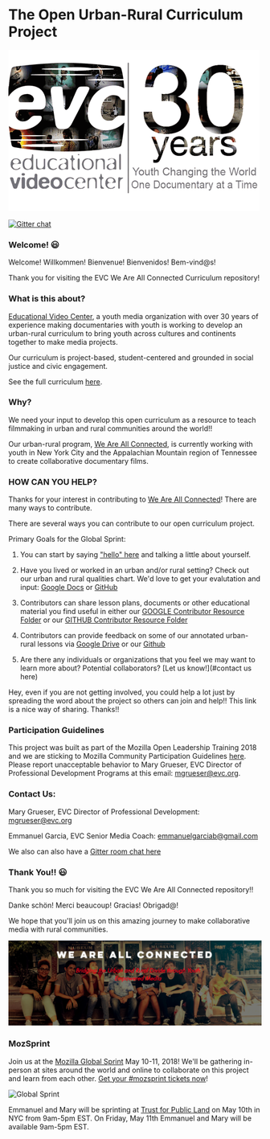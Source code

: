 # The Open Urban-Rural Curriculum Project



![alt text](https://raw.githubusercontent.com/EducationalVideoCenter/WAC/master/images/EVClogo1.gif)

[![Gitter chat](https://badges.gitter.im/gitterHQ/gitter.png)](https://gitter.im/EducationalVideoCenter/Lobby)

### Welcome! :smiley:

Welcome! Willkommen! Bienvenue! Bienvenidos! Bem-vind@s!

Thank you for visiting the EVC We Are All Connected Curriculum repository!
   

### What is this about?
[Educational Video Center](https://www.evc.org), a youth media organization with over 30 years of experience making documentaries with youth is working to develop an urban-rural curriculum to bring youth across cultures and continents together to make media projects.

Our curriculum is project-based, student-centered and grounded in social justice and civic engagement. 

See the full curriculum [here](https://drive.google.com/drive/folders/1p8s9Np4YHY3WpAC7A3QsFp9WH1nGCiIX). 
 
### Why?
We need your input to develop this open curriculum as a resource to teach filmmaking in urban and rural communities around the world!!

Our urban-rural program, [We Are All Connected](https://weareallconnected.wixsite.com/weareallconnected), is currently working with youth in New York City and the Appalachian Mountain region of Tennessee to create collaborative documentary films.



### HOW CAN YOU HELP?
Thanks for your interest in contributing to [We Are All Connected](https://weareallconnected.wixsite.com/weareallconnected)! There are many ways to contribute.

There are several ways you can contribute to our open curriculum project.

Primary Goals for the Global Sprint:
1. You can start by saying ["hello" here](https://github.com/EducationalVideoCenter/WAC/issues/5) and talking a little about yourself.

2. Have you lived or worked in an urban and/or rural setting? Check out our urban and rural qualities chart. We'd love to get your evalutation and input: [Google Docs](https://docs.google.com/document/d/1MAswOOi1dCkss9z91yVW3Ie8K4TyYpJ6XqAW_AlGVxY/edit) 
or
[GitHub](https://github.com/EducationalVideoCenter/WAC/blob/master/YPV%20Curriculum/Markdown%20Annotated%20Lessons/Urban%20and%20Rural%20Qualities.md)

3. Contributors can share lesson plans, documents or other educational material you find useful in either our [GOOGLE Contributor Resource Folder](https://drive.google.com/drive/folders/1FZu6nEJjj0ZaGJmOw8c4chVAC5sx1FgB?usp=sharing) or our [GITHUB Contributor Resource Folder](https://github.com/EducationalVideoCenter/WAC/tree/master/Contributor%20Resource%20Folder) 


4. Contributors can provide feedback on some of our annotated urban-rural lessons via [Google Drive](https://drive.google.com/drive/folders/1awuFaVIX5OQVmXiw8nV99NdoThgoI-kc) or our [Github](https://github.com/EducationalVideoCenter/WAC/tree/master/YPV%20Curriculum/Markdown%20Annotated%20Lessons) 


5. Are there any individuals or organizations that you feel we may want to learn more about? Potential collaborators? [Let us know!](#contact us here)

Hey, even if you are not getting involved, you could help a lot just by spreading the word about the project so others can join and help!! 
This link is a nice way of sharing.  Thanks!!




### Participation Guidelines
This project was built as part of the Mozilla Open Leadership Training 2018 and we are sticking to Mozilla Community Participation Guidelines [here](CODE_OF_CONDUCT.md). Please report unacceptable behavior to Mary Grueser, EVC Director of Professional Development Programs at this email: mgrueser@evc.org.




### Contact Us:
Mary Grueser, EVC Director of Professional Development:  mgrueser@evc.org

Emmanuel Garcia, EVC Senior Media Coach: emmanuelgarciab@gmail.com

We also can also have a [Gitter room chat here](https://gitter.im/EducationalVideoCenter/Lobby)

### Thank You!! :smiley:
Thank you so much for visiting the EVC We Are All Connected repository!! 

Danke schön! Merci beaucoup! Gracias! Obrigad@!  

We hope that you'll join us on this amazing journey to make collaborative media with rural communities.


![alt text](https://github.com/EducationalVideoCenter/WAC/blob/master/images/Screen%20Shot%202018-04-17%20at%208.31.02%20PM.png)


### MozSprint

Join us at the [Mozilla Global Sprint](http://mozilla.github.io/global-sprint/) May 10-11, 2018! We'll be gathering in-person at sites around the world and online to collaborate on this project and learn from each other. [Get your #mozsprint tickets now](http://mozilla.github.io/global-sprint/)!

![Global Sprint](https://cloud.githubusercontent.com/assets/617994/24632585/b2b07dcc-1892-11e7-91cf-f9e473187cf7.png)

Emmanuel and Mary will be sprinting at [Trust for Public Land](https://www.tpl.org/our-work/new-york) on May 10th in NYC from 9am-5pm EST.  On Friday, May 11th Emmanuel and Mary will be available 9am-5pm EST.

